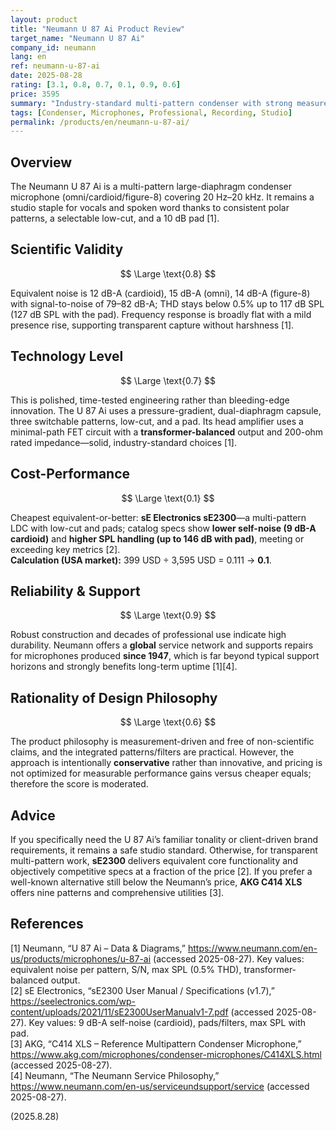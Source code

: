 ```yaml
---
layout: product
title: "Neumann U 87 Ai Product Review"
target_name: "Neumann U 87 Ai"
company_id: neumann
lang: en
ref: neumann-u-87-ai
date: 2025-08-28
rating: [3.1, 0.8, 0.7, 0.1, 0.9, 0.6]
price: 3595
summary: "Industry-standard multi-pattern condenser with strong measured performance and mature engineering; outstanding service longevity. Design philosophy is scientific but conservative, and value is sharply limited by much cheaper, truly equivalent multi-pattern alternatives."
tags: [Condenser, Microphones, Professional, Recording, Studio]
permalink: /products/en/neumann-u-87-ai/
---
```

## Overview

The Neumann U 87 Ai is a multi-pattern large-diaphragm condenser microphone (omni/cardioid/figure-8) covering 20 Hz–20 kHz. It remains a studio staple for vocals and spoken word thanks to consistent polar patterns, a selectable low-cut, and a 10 dB pad [1].

## Scientific Validity

$$ \Large \text{0.8} $$

Equivalent noise is 12 dB-A (cardioid), 15 dB-A (omni), 14 dB-A (figure-8) with signal-to-noise of 79–82 dB-A; THD stays below 0.5% up to 117 dB SPL (127 dB SPL with the pad). Frequency response is broadly flat with a mild presence rise, supporting transparent capture without harshness [1].

## Technology Level

$$ \Large \text{0.7} $$

This is polished, time-tested engineering rather than bleeding-edge innovation. The U 87 Ai uses a pressure-gradient, dual-diaphragm capsule, three switchable patterns, low-cut, and a pad. Its head amplifier uses a minimal-path FET circuit with a **transformer-balanced** output and 200-ohm rated impedance—solid, industry-standard choices [1].

## Cost-Performance

$$ \Large \text{0.1} $$

Cheapest equivalent-or-better: **sE Electronics sE2300**—a multi-pattern LDC with low-cut and pads; catalog specs show **lower self-noise (9 dB-A cardioid)** and **higher SPL handling (up to 146 dB with pad)**, meeting or exceeding key metrics [2].  
**Calculation (USA market):** 399 USD ÷ 3,595 USD = 0.111 → **0.1**.

## Reliability & Support

$$ \Large \text{0.9} $$

Robust construction and decades of professional use indicate high durability. Neumann offers a **global** service network and supports repairs for microphones produced **since 1947**, which is far beyond typical support horizons and strongly benefits long-term uptime [1][4].

## Rationality of Design Philosophy

$$ \Large \text{0.6} $$

The product philosophy is measurement-driven and free of non-scientific claims, and the integrated patterns/filters are practical. However, the approach is intentionally **conservative** rather than innovative, and pricing is not optimized for measurable performance gains versus cheaper equals; therefore the score is moderated.

## Advice

If you specifically need the U 87 Ai’s familiar tonality or client-driven brand requirements, it remains a safe studio standard. Otherwise, for transparent multi-pattern work, **sE2300** delivers equivalent core functionality and objectively competitive specs at a fraction of the price [2]. If you prefer a well-known alternative still below the Neumann’s price, **AKG C414 XLS** offers nine patterns and comprehensive utilities [3].

## References

[1] Neumann, “U 87 Ai – Data & Diagrams,” https://www.neumann.com/en-us/products/microphones/u-87-ai (accessed 2025-08-27). Key values: equivalent noise per pattern, S/N, max SPL (0.5% THD), transformer-balanced output.  
[2] sE Electronics, “sE2300 User Manual / Specifications (v1.7),” https://seelectronics.com/wp-content/uploads/2021/11/sE2300UserManualv1-7.pdf (accessed 2025-08-27). Key values: 9 dB-A self-noise (cardioid), pads/filters, max SPL with pad.  
[3] AKG, “C414 XLS – Reference Multipattern Condenser Microphone,” https://www.akg.com/microphones/condenser-microphones/C414XLS.html (accessed 2025-08-27).  
[4] Neumann, “The Neumann Service Philosophy,” https://www.neumann.com/en-us/serviceundsupport/service (accessed 2025-08-27).

(2025.8.28)

